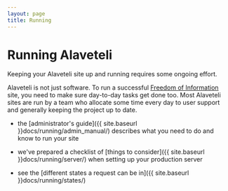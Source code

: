 ```yaml
---
layout: page
title: Running
---
```


# Running Alaveteli


<p class="lead">
  Keeping your Alaveteli site up and running requires some ongoing effort.
</p>

Alaveteli is not just software. To run a successful
<a href="{{ site.baseurl }}docs/glossary/#foi" class="glossary">Freedom of Information</a>
site, you need to make sure day-to-day tasks get done too. Most Alaveteli sites
are run by a team who allocate some time every day to user support and generally keeping
the project up to date.

* the [administrator's guide]({{ site.baseurl }}docs/running/admin_manual/) describes
  what you need to do and know to run your site

* we've prepared a checklist of
  [things to consider]({{ site.baseurl }}docs/running/server/)
  when setting up your production server

* see the [different states a request can be in]({{ site.baseurl }}docs/running/states/)


